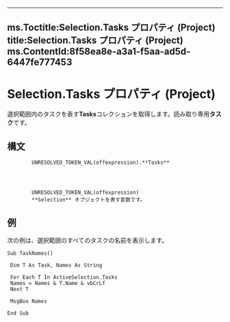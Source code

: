 

---
ms.Toctitle:Selection.Tasks プロパティ (Project)
title:Selection.Tasks プロパティ (Project)
ms.ContentId:8f58ea8e-a3a1-f5aa-ad5d-6447fe777453
---
# Selection.Tasks プロパティ (Project)




選択範囲内のタスクを表す**Tasks**コレクションを取得します。読み取り専用**タスク**です。

## 構文

            UNRESOLVED_TOKEN_VAL(offexpression).**Tasks**




            UNRESOLVED_TOKEN_VAL(offexpression)
            **Selection** オブジェクトを表す変数です。



## 例
次の例は、選択範囲のすべてのタスクの名前を表示します。

```vba
Sub TaskNames() 
 
 Dim T As Task, Names As String 
 
 For Each T In ActiveSelection.Tasks 
 Names = Names & T.Name & vbCrLf 
 Next T 
 
 MsgBox Names 
 
End Sub
```





